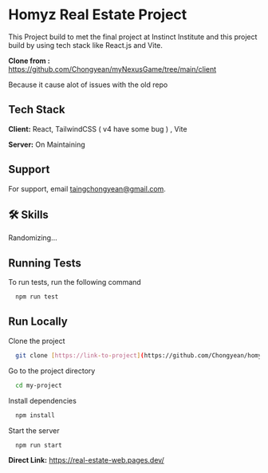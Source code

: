 
# Homyz Real Estate Project

This Project build to met the final project at Instinct Institute and this project build by using tech stack like React.js and Vite.

**Clone from :** https://github.com/Chongyean/myNexusGame/tree/main/client

Because it cause alot of issues with the old repo


## Tech Stack

**Client:** React, TailwindCSS ( v4 have some bug )  , Vite

**Server:** On Maintaining


## Support

For support, email taingchongyean@gmail.com.


## 🛠 Skills
Randomizing...


## Running Tests

To run tests, run the following command

```bash
  npm run test
```


## Run Locally

Clone the project

```bash
  git clone [https://link-to-project](https://github.com/Chongyean/homyzEstate.git)
```

Go to the project directory

```bash
  cd my-project
```

Install dependencies

```bash
  npm install
```

Start the server

```bash
  npm run start
```
**Direct Link:** https://real-estate-web.pages.dev/
 

